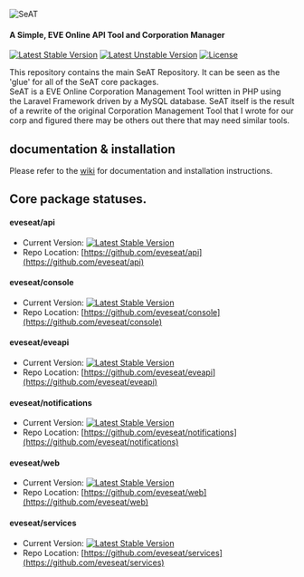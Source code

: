 ![SeAT](http://i.imgur.com/aPPOxSK.png)

#### A Simple, EVE Online API Tool and Corporation Manager

[![Latest Stable Version](https://poser.pugx.org/eveseat/seat/v/stable)](https://packagist.org/packages/eveseat/seat)
[![Latest Unstable Version](https://poser.pugx.org/eveseat/seat/v/unstable)](https://packagist.org/packages/eveseat/seat)
[![License](https://poser.pugx.org/eveseat/seat/license)](https://packagist.org/packages/eveseat/seat)

This repository contains the main SeAT Repository. It can be seen as the 'glue' for all of the SeAT core packages.  
SeAT is a EVE Online Corporation Management Tool written in PHP using the Laravel Framework driven by a MySQL database. SeAT itself is the result of a rewrite of the original Corporation Management Tool that I wrote for our corp and figured there may be others out there that may need similar tools.

## documentation & installation
Please refer to the [wiki](https://github.com/eveseat/seat/wiki) for documentation and installation instructions.

## Core package statuses.

#### eveseat/api
* Current Version: [![Latest Stable Version](https://poser.pugx.org/eveseat/api/v/stable)](https://packagist.org/packages/eveseat/api)
* Repo Location: [https://github.com/eveseat/api](https://github.com/eveseat/api)

#### eveseat/console
* Current Version: [![Latest Stable Version](https://poser.pugx.org/eveseat/console/v/stable)](https://packagist.org/packages/eveseat/console)
* Repo Location: [https://github.com/eveseat/console](https://github.com/eveseat/console)

#### eveseat/eveapi
* Current Version: [![Latest Stable Version](https://poser.pugx.org/eveseat/eveapi/v/stable)](https://packagist.org/packages/eveseat/eveapi)
* Repo Location: [https://github.com/eveseat/eveapi](https://github.com/eveseat/eveapi)

#### eveseat/notifications
* Current Version: [![Latest Stable Version](https://poser.pugx.org/eveseat/notifications/v/stable)](https://packagist.org/packages/eveseat/notifications)
* Repo Location: [https://github.com/eveseat/notifications](https://github.com/eveseat/notifications)

#### eveseat/web
* Current Version: [![Latest Stable Version](https://poser.pugx.org/eveseat/web/v/stable)](https://packagist.org/packages/eveseat/web)
* Repo Location: [https://github.com/eveseat/web](https://github.com/eveseat/web)

#### eveseat/services
* Current Version: [![Latest Stable Version](https://poser.pugx.org/eveseat/services/v/stable)](https://packagist.org/packages/eveseat/services)
* Repo Location: [https://github.com/eveseat/services](https://github.com/eveseat/services)

